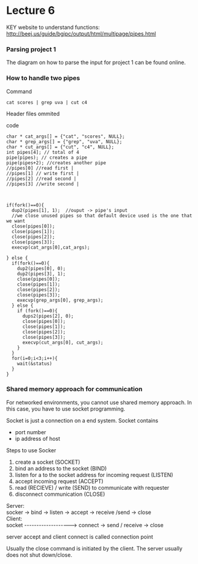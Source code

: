 Lecture 6
=============
KEY website to understand functions: http://beej.us/guide/bgipc/output/html/multipage/pipes.html

### Parsing project 1
The diagram on how to parse the input for project 1 can be found online.

### How to handle two pipes

Command

    cat scores | grep uva | cut c4

Header files ommited

code

    char * cat_args[] = {"cat", "scores", NULL};
    char * grep_args[] = {"grep", "uva", NULL};
    char * cut_args[] = {"cut", "c4", NULL};
    int pipes[4]; // total of 4
    pipe(pipes); // creates a pipe
    pipe(pipes+2); //creates another pipe
    //pipes[0] //read first |
    //pipes[1] // write first |
    //pipes[2] //read second |
    //pipes[3] //write second |



    if(fork()==0){
      dup2(pipes[1], 1);  //ouput -> pipe's input
      //we close unused pipes so that default device used is the one that we want
      close(pipes[0]);
      close(pipes[1]);
      close(pipes[2]);
      close(pipes[3]);
      execvp(cat_args[0],cat_args);

    } else {
      if(fork()==0){
        dup2(pipes[0], 0);
        dup2(pipes[3], 1);
        close(pipes[0]);
        close(pipes[1]);
        close(pipes[2]);
        close(pipes[3]);
        execvp(grep_args[0], grep_args);
      } else {
        if (fork()==0){
          dups2(pipes[2], 0);
          close(pipes[0]);
          close(pipes[1]);
          close(pipes[2]);
          close(pipes[3]);
          execvp(cut_args[0], cut_args);
        }
      }
      for(i=0;i<3;i++){
        wait(&status)
      }
    }



### Shared memory approach for communication
For networked environments, you cannot use shared memory approach. In this case, you have to use socket programming.

Socket is just a connection on a end system. Socket contains
* port number
* ip address of host

Steps to use Socker
1. create a socket (SOCKET)
2. bind an address to the socket (BIND)
3. listen for a to the socket address for incoming request (LISTEN)
4. accept incoming request (ACCEPT)
5. read (RECIEVE) / write (SEND) to communicate with requester
6. disconnect communication (CLOSE)

Server:  
socker -> bind -> listen -> accept ->  receive /send  -> close   
Client:                     
socket -------------------> connect -> send / receive -> close   

server accept and client connect is called connection point

Usually the close command is initiated by the client. The server usually does not shut down/close.
